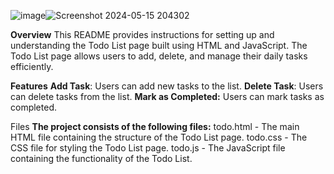 ![image](https://github.com/TadicharlaChandini/To-Do-List/assets/169427114/d32a9ed2-601b-45f6-9d23-9f4662de4ec3)![Screenshot 2024-05-15 204302](https://github.com/TadicharlaChandini/To-Do-List/assets/169427114/b59bdfb8-4215-4ec7-91a2-346fa265bf6e)



**Overview**
This README provides instructions for setting up and understanding the Todo List page built using HTML and JavaScript. The Todo List page allows users to add, delete, and manage their daily tasks efficiently.

**Features**
**Add Task**: Users can add new tasks to the list.
**Delete Task**: Users can delete tasks from the list.
**Mark as Completed:** Users can mark tasks as completed.

Files
**The project consists of the following files:**
todo.html - The main HTML file containing the structure of the Todo List page.
todo.css - The CSS file for styling the Todo List page.
todo.js - The JavaScript file containing the functionality of the Todo List.


